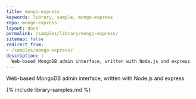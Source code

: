 ```yaml
---
title: mongo-express
keywords: library, sample, mongo-express
repo: mongo-express
layout: docs
permalink: /samples/library/mongo-express/
sitemap: false
redirect_from:
- /samples/mongo-express/
description: |
  Web-based MongoDB admin interface, written with Node.js and express
---
```


Web-based MongoDB admin interface, written with Node.js and express


{% include library-samples.md %}
